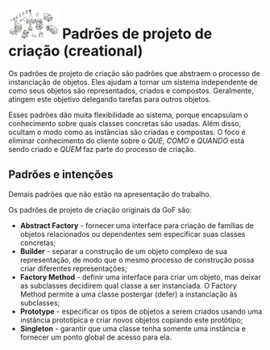 # ![](../../public/img/icon-typescript_resized.png 'Creational') Padrões de projeto de criação (creational)

Os padrões de projeto de criação são padrões que abstraem o processo de instanciação de objetos. Eles ajudam a tornar um sistema independente de como seus objetos são representados, criados e compostos. Geralmente, atingem este objetivo delegando tarefas para outros objetos.

Esses padrões dão muita flexibilidade ao sistema, porque encapsulam o conhecimento sobre quais classes concretas são usadas. Além disso, ocultam o modo como as instâncias são criadas e compostas. O foco é eliminar conhecimento do cliente sobre o _QUE_, _COMO_ e _QUANDO_ está sendo criado e _QUEM_ faz parte do processo de criação.

## Padrões e intenções

Demais padrões que não estão na apresentação do trabalho.

Os padrões de projeto de criação originais da GoF são:

- **Abstract Factory** - fornecer uma interface para criação de famílias de objetos relacionados ou dependentes sem especificar suas classes concretas;
- **Builder** - separar a construção de um objeto complexo de sua representação, de modo que o mesmo processo de construção possa criar diferentes representações;
- **Factory Method** - definir uma interface para criar um objeto, mas deixar as subclasses decidirem qual classe a ser instanciada. O Factory Method permite a uma classe postergar (defer) a instanciação às subclasses;
- **Prototype** - especificar os tipos de objetos a serem criados usando uma instância prototípica e criar novos objetos copiando este protótipo;
- **Singleton** - garantir que uma classe tenha somente uma instância e fornecer um ponto global de acesso para ela.
